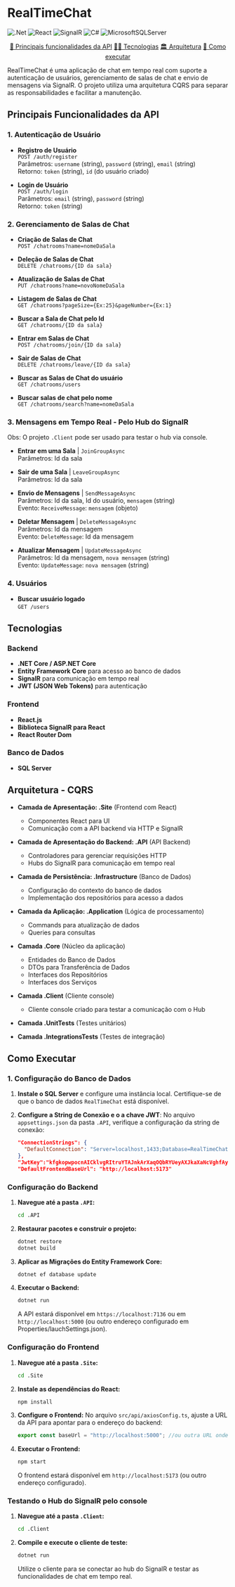 # RealTimeChat

[MicrosoftSQLServer]: https://img.shields.io/badge/Microsoft%20SQL%20Server-CC2927?style=for-the-badge&logo=microsoft%20sql%20server&logoColor=white
[.Net]: https://img.shields.io/badge/.NET-5C2D91?style=for-the-badge&logo=.net&logoColor=white
[C#]: https://img.shields.io/badge/c%23-%23239120.svg?style=for-the-badge&logo=csharp&logoColor=white
[React]: https://img.shields.io/badge/React-%2320232a.svg?style=for-the-badge&logo=react&logoColor=%2361DAFB
[SignalR]: https://img.shields.io/badge/SignalR-%23006B3F.svg?style=for-the-badge&logo=aspnet&logoColor=white

![.Net]
![React]
![SignalR]
![C#]
![MicrosoftSQLServer]


<p align="center">
   <a href="#principais-funcionalidades-da-api">🚀 Principais funcionalidades da API</a> 
   <a href="#tecnologias">👨‍💻 Tecnologias</a>
   <a href="#arquitetura">🏛️ Arquitetura</a>
   <a href="#como-executar">🏃 Como executar</a>
</p>

RealTimeChat é uma aplicação de chat em tempo real com suporte a autenticação de usuários, gerenciamento de salas de chat e envio de mensagens via SignalR. O projeto utiliza uma arquitetura CQRS para separar as responsabilidades e facilitar a manutenção.

<h2 id="principais-funcionalidades-da-api">Principais Funcionalidades da API</h2> 

### 1. Autenticação de Usuário
- **Registro de Usuário**  
  `POST /auth/register`  
  Parâmetros: `username` (string), `password` (string), `email` (string)  
  Retorno: `token` (string), `id` (do usuário criado)

- **Login de Usuário**  
  `POST /auth/login`  
  Parâmetros: `email` (string), `password` (string)  
  Retorno: `token` (string)

### 2. Gerenciamento de Salas de Chat
- **Criação de Salas de Chat**  
  `POST /chatrooms?name=nomeDaSala`

- **Deleção de Salas de Chat**  
  `DELETE /chatrooms/{ID da sala}`

- **Atualização de Salas de Chat**  
  `PUT /chatrooms?name=novoNomeDaSala`

- **Listagem de Salas de Chat**  
  `GET /chatrooms?pageSize={Ex:25}&pageNumber={Ex:1}`

- **Buscar a Sala de Chat pelo Id**  
  `GET /chatrooms/{ID da sala}`

- **Entrar em Salas de Chat**  
  `POST /chatrooms/join/{ID da sala}`

- **Sair de Salas de Chat**  
  `DELETE /chatrooms/leave/{ID da sala}`

- **Buscar as Salas de Chat do usuário**  
  `GET /chatrooms/users`

- **Buscar salas de chat pelo nome**  
  `GET /chatrooms/search?name=nomeDaSala`

### 3. Mensagens em Tempo Real - Pelo Hub do SignalR

Obs: O projeto `.Client` pode ser usado para testar o hub via console.

- **Entrar em uma Sala** | `JoinGroupAsync`  
  Parâmetros: Id da sala

- **Sair de uma Sala** | `LeaveGroupAsync`  
  Parâmetros: Id da sala

- **Envio de Mensagens** | `SendMessageAsync`  
  Parâmetros: Id da sala, Id do usuário, `mensagem` (string)  
  Evento: `ReceiveMessage`: `mensagem` (objeto)

- **Deletar Mensagem** | `DeleteMessageAsync`  
  Parâmetros: Id da mensagem  
  Evento: `DeleteMessage`: Id da mensagem

- **Atualizar Mensagem** | `UpdateMessageAsync`  
  Parâmetros: Id da mensagem, `nova mensagem` (string)  
  Evento: `UpdateMessage`: `nova mensagem` (string)

### 4. Usuários
- **Buscar usuário logado**  
  `GET /users`

<h2 id="tecnologias">Tecnologias</h2> 

### Backend
- **.NET Core / ASP.NET Core**
- **Entity Framework Core** para acesso ao banco de dados
- **SignalR** para comunicação em tempo real
- **JWT (JSON Web Tokens)** para autenticação

### Frontend
- **React.js**
- **Biblioteca SignalR para React**
- **React Router Dom**

### Banco de Dados
- **SQL Server**

<h2 id="arquitetura">Arquitetura - CQRS</h2> 

- **Camada de Apresentação: .Site** (Frontend com React)
  - Componentes React para UI
  - Comunicação com a API backend via HTTP e SignalR

- **Camada de Apresentação do Backend: .API** (API Backend)
  - Controladores para gerenciar requisições HTTP
  - Hubs do SignalR para comunicação em tempo real

- **Camada de Persistência: .Infrastructure** (Banco de Dados)
  - Configuração do contexto do banco de dados
  - Implementação dos repositórios para acesso a dados

- **Camada da Aplicação: .Application** (Lógica de processamento)
  - Commands para atualização de dados
  - Queries para consultas

- **Camada .Core** (Núcleo da aplicação)
  - Entidades do Banco de Dados
  - DTOs para Transferência de Dados
  - Interfaces dos Repositórios
  - Interfaces dos Serviços
 
- **Camada .Client** (Cliente console)
  - Cliente console criado para testar a comunicação com o Hub
 
- **Camada .UnitTests** (Testes unitários)
- **Camada .IntegrationsTests** (Testes de integração)

<h2 id="como-executar">Como Executar</h2> 

### 1. Configuração do Banco de Dados
1. **Instale o SQL Server** e configure uma instância local. Certifique-se de que o banco de dados `RealTimeChat` está disponível.

2. **Configure a String de Conexão e o a chave JWT**:
   No arquivo `appsettings.json` da pasta `.API`, verifique a configuração da string de conexão:
   ```json
   "ConnectionStrings": {
     "DefaultConnection": "Server=localhost,1433;Database=RealTimeChat;User ID=sa;Password=sua_senha;TrustServerCertificate=true"
   },
   "JwtKey":"kfgkopwpocnAICklvgRItruYTAJnkArXaqOQbRYUeyAXJkaXaNcVghfAydq",
   "DefaultFrontendBaseUrl": "http://localhost:5173"
   ```
### Configuração do Backend

1. **Navegue até a pasta `.API`:**
    ```bash
    cd .API
    ```

2. **Restaurar pacotes e construir o projeto:**
    ```bash
    dotnet restore
    dotnet build
    ```

3. **Aplicar as Migrações do Entity Framework Core:**
    ```bash
    dotnet ef database update
    ```

4. **Executar o Backend:**
    ```bash
    dotnet run
    ```

    A API estará disponível em `https://localhost:7136` ou em `http://localhost:5000` (ou outro endereço configurado em Properties/lauchSettings.json).

### Configuração do Frontend

1. **Navegue até a pasta `.Site`:**
    ```bash
    cd .Site
    ```

2. **Instale as dependências do React:**
    ```bash
    npm install
    ```

3. **Configure o Frontend:**
    No arquivo `src/api/axiosConfig.ts`, ajuste a URL da API para apontar para o endereço do backend:
    ```javascript
    export const baseUrl = "http://localhost:5000"; //ou outra URL onde a API está executando 
    ```

4. **Executar o Frontend:**
    ```bash
    npm start
    ```

    O frontend estará disponível em `http://localhost:5173` (ou outro endereço configurado).

### Testando o Hub do SignalR pelo console

1. **Navegue até a pasta `.Client`:**
    ```bash
    cd .Client
    ```

2. **Compile e execute o cliente de teste:**
    ```bash
    dotnet run
    ```

    Utilize o cliente para se conectar ao hub do SignalR e testar as funcionalidades de chat em tempo real.

